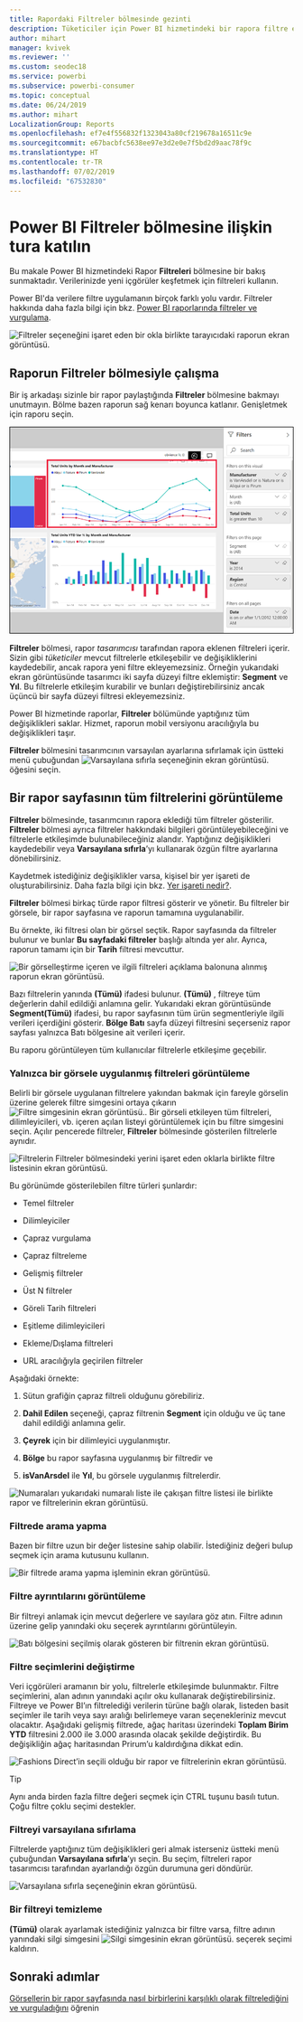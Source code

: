 ```yaml
---
title: Rapordaki Filtreler bölmesinde gezinti
description: Tüketiciler için Power BI hizmetindeki bir rapora filtre ekleme
author: mihart
manager: kvivek
ms.reviewer: ''
ms.custom: seodec18
ms.service: powerbi
ms.subservice: powerbi-consumer
ms.topic: conceptual
ms.date: 06/24/2019
ms.author: mihart
LocalizationGroup: Reports
ms.openlocfilehash: ef7e4f556832f1323043a80cf219678a16511c9e
ms.sourcegitcommit: e67bacbfc5638ee97e3d2e0e7f5bd2d9aac78f9c
ms.translationtype: HT
ms.contentlocale: tr-TR
ms.lasthandoff: 07/02/2019
ms.locfileid: "67532830"
---
```

# <a name="take-a-tour-of-the-report-filters-pane"></a>Power BI Filtreler bölmesine ilişkin tura katılın

Bu makale Power BI hizmetindeki Rapor **Filtreleri** bölmesine bir bakış sunmaktadır. Verilerinizde yeni içgörüler keşfetmek için filtreleri kullanın.

Power BI'da verilere filtre uygulamanın birçok farklı yolu vardır. Filtreler hakkında daha fazla bilgi için bkz. [Power BI raporlarında filtreler ve vurgulama](../power-bi-reports-filters-and-highlighting.md).

![Filtreler seçeneğini işaret eden bir okla birlikte tarayıcıdaki raporun ekran görüntüsü.](media/end-user-report-filter/power-bi-browser-new2.png)

## <a name="working-with-the-report-filters-pane"></a>Raporun Filtreler bölmesiyle çalışma

Bir iş arkadaşı sizinle bir rapor paylaştığında **Filtreler** bölmesine bakmayı unutmayın. Bölme bazen raporun sağ kenarı boyunca katlanır. Genişletmek için raporu seçin.

![Filtreler bölmesi genişletilmiş olarak raporun ekran görüntüsü.](media/end-user-report-filter/power-bi-filter-pane.png)

**Filtreler** bölmesi, rapor *tasarımcısı* tarafından rapora eklenen filtreleri içerir. Sizin gibi *tüketiciler* mevcut filtrelerle etkileşebilir ve değişikliklerini kaydedebilir, ancak rapora yeni filtre ekleyemezsiniz. Örneğin yukarıdaki ekran görüntüsünde tasarımcı iki sayfa düzeyi filtre eklemiştir: **Segment** ve **Yıl**. Bu filtrelerle etkileşim kurabilir ve bunları değiştirebilirsiniz ancak üçüncü bir sayfa düzeyi filtresi ekleyemezsiniz.

Power BI hizmetinde raporlar, **Filtreler** bölümünde yaptığınız tüm değişiklikleri saklar. Hizmet, raporun mobil versiyonu aracılığıyla bu değişiklikleri taşır.

**Filtreler** bölmesini tasarımcının varsayılan ayarlarına sıfırlamak için üstteki menü çubuğundan ![Varsayılana sıfırla seçeneğinin ekran görüntüsü.](media/end-user-report-filter/power-bi-reset.png) öğesini seçin.

## <a name="view-all-the-filters-for-a-report-page"></a>Bir rapor sayfasının tüm filtrelerini görüntüleme

**Filtreler** bölmesinde, tasarımcının rapora eklediği tüm filtreler gösterilir. **Filtreler** bölmesi ayrıca filtreler hakkındaki bilgileri görüntüleyebileceğini ve filtrelerle etkileşimde bulunabileceğiniz alandır. Yaptığınız değişiklikleri kaydedebilir veya **Varsayılana sıfırla**’yı kullanarak özgün filtre ayarlarına dönebilirsiniz.

Kaydetmek istediğiniz değişiklikler varsa, kişisel bir yer işareti de oluşturabilirsiniz.  Daha fazla bilgi için bkz. [Yer işareti nedir?](end-user-bookmarks.md).

**Filtreler** bölmesi birkaç türde rapor filtresi gösterir ve yönetir. Bu filtreler bir görsele, bir rapor sayfasına ve raporun tamamına uygulanabilir.

Bu örnekte, iki filtresi olan bir görsel seçtik. Rapor sayfasında da filtreler bulunur ve bunlar **Bu sayfadaki filtreler** başlığı altında yer alır. Ayrıca, raporun tamamı için bir **Tarih** filtresi mevcuttur.

![Bir görselleştirme içeren ve ilgili filtreleri açıklama balonuna alınmış raporun ekran görüntüsü.](media/end-user-report-filter/power-bi-all-filters2.png)

Bazı filtrelerin yanında **(Tümü)** ifadesi bulunur. **(Tümü)** , filtreye tüm değerlerin dahil edildiği anlamına gelir. Yukarıdaki ekran görüntüsünde **Segment(Tümü)** ifadesi, bu rapor sayfasının tüm ürün segmentleriyle ilgili verileri içerdiğini gösterir. **Bölge Batı** sayfa düzeyi filtresini seçerseniz rapor sayfası yalnızca Batı bölgesine ait verileri içerir.

Bu raporu görüntüleyen tüm kullanıcılar filtrelerle etkileşime geçebilir.

### <a name="view-only-those-filters-applied-to-a-visual"></a>Yalnızca bir görsele uygulanmış filtreleri görüntüleme

Belirli bir görsele uygulanan filtrelere yakından bakmak için fareyle görselin üzerine gelerek filtre simgesini ortaya çıkarın ![Filtre simgesinin ekran görüntüsü.](media/end-user-report-filter/power-bi-filter-icon.png). Bir görseli etkileyen tüm filtreleri, dilimleyicileri, vb. içeren açılan listeyi görüntülemek için bu filtre simgesini seçin. Açılır pencerede filtreler, **Filtreler** bölmesinde gösterilen filtrelerle aynıdır.

![Filtrelerin Filtreler bölmesindeki yerini işaret eden oklarla birlikte filtre listesinin ekran görüntüsü.](media/end-user-report-filter/power-bi-hover-visual-filter.png)

Bu görünümde gösterilebilen filtre türleri şunlardır:

- Temel filtreler

- Dilimleyiciler

- Çapraz vurgulama

- Çapraz filtreleme

- Gelişmiş filtreler

- Üst N filtreler

- Göreli Tarih filtreleri

- Eşitleme dilimleyicileri

- Ekleme/Dışlama filtreleri

- URL aracılığıyla geçirilen filtreler

Aşağıdaki örnekte:

1. Sütun grafiğin çapraz filtreli olduğunu görebiliriz.

1. **Dahil Edilen** seçeneği, çapraz filtrenin **Segment** için olduğu ve üç tane dahil edildiği anlamına gelir.

1. **Çeyrek** için bir dilimleyici uygulanmıştır.

1. **Bölge** bu rapor sayfasına uygulanmış bir filtredir ve

1. **isVanArsdel** ile **Yıl**, bu görsele uygulanmış filtrelerdir.

![Numaraları yukarıdaki numaralı liste ile çakışan filtre listesi ile birlikte rapor ve filtrelerinin ekran görüntüsü.](media/end-user-report-filter/power-bi-visual-pop-up.png)

### <a name="search-in-a-filter"></a>Filtrede arama yapma

Bazen bir filtre uzun bir değer listesine sahip olabilir. İstediğiniz değeri bulup seçmek için arama kutusunu kullanın.

![Bir filtrede arama yapma işleminin ekran görüntüsü.](media/end-user-report-filter/power-bi-fiter-search.png)

### <a name="display-filter-details"></a>Filtre ayrıntılarını görüntüleme

Bir filtreyi anlamak için mevcut değerlere ve sayılara göz atın.  Filtre adının üzerine gelip yanındaki oku seçerek ayrıntılarını görüntüleyin.
  
![Batı bölgesini seçilmiş olarak gösteren bir filtrenin ekran görüntüsü.](media/end-user-report-filter/power-bi-expand-filter.png)

### <a name="change-filter-selections"></a>Filtre seçimlerini değiştirme

Veri içgörüleri aramanın bir yolu, filtrelerle etkileşimde bulunmaktır. Filtre seçimlerini, alan adının yanındaki açılır oku kullanarak değiştirebilirsiniz.  Filtreye ve Power BI’ın filtrelediği verilerin türüne bağlı olarak, listeden basit seçimler ile tarih veya sayı aralığı belirlemeye varan seçenekleriniz mevcut olacaktır. Aşağıdaki gelişmiş filtrede, ağaç haritası üzerindeki **Toplam Birim YTD** filtresini 2.000 ile 3.000 arasında olacak şekilde değiştirdik. Bu değişikliğin ağaç haritasından Prirum’u kaldırdığına dikkat edin.
  
![Fashions Direct’in seçili olduğu bir rapor ve filtrelerinin ekran görüntüsü.](media/end-user-report-filter/power-bi-filter-treemap.png)

> [!TIP]
> Aynı anda birden fazla filtre değeri seçmek için CTRL tuşunu basılı tutun. Çoğu filtre çoklu seçimi destekler.

### <a name="reset-filter-to-default"></a>Filtreyi varsayılana sıfırlama

Filtrelerde yaptığınız tüm değişiklikleri geri almak isterseniz üstteki menü çubuğundan **Varsayılana sıfırla**’yı seçin.  Bu seçim, filtreleri rapor tasarımcısı tarafından ayarlandığı özgün durumuna geri döndürür.

![Varsayılana sıfırla seçeneğinin ekran görüntüsü.](media/end-user-report-filter/power-bi-reset.png)

### <a name="clear-a-filter"></a>Bir filtreyi temizleme

**(Tümü)** olarak ayarlamak istediğiniz yalnızca bir filtre varsa, filtre adının yanındaki silgi simgesini ![Silgi simgesinin ekran görüntüsü.](media/end-user-report-filter/power-bi-eraser-icon.png) seçerek seçimi kaldırın.
  
<!--  too much detail for consumers

## Types of filters: text field filters
### List mode
Ticking a checkbox either selects or deselects the value. The **All** checkbox can be used to toggle the state of all checkboxes on or off. The checkboxes represent all the available values for that field.  As you adjust the filter, the restatement updates to reflect your choices. 

![list mode filter](media/end-user-report-filter/power-bi-restatement-new.png)

Note how the restatement now says "is Mar, Apr or May".

### Advanced mode
Select **Advanced Filtering** to switch to advanced mode. Use the dropdown controls and text boxes to identify which fields to include. By choosing between **And** and **Or**, you can build complex filter expressions. Select the **Apply Filter** button when you've set the values you want.  

![advanced mode](media/end-user-report-filter/power-bi-advanced.png)

## Types of filters: numeric field filters
### List mode
If the values are finite, selecting the field name displays a list.  See **Text field filters** &gt; **List mode** above for help using checkboxes.   

### Advanced mode
If the values are infinite or represent a range, selecting the field name opens the advanced filter mode. Use the dropdown and text boxes to specify a range of values that you want to see. 

![advanced filter](media/end-user-report-filter/power-bi-dropdown-and-text.png)

By choosing between **And** and **Or**, you can build complex filter expressions. Select the **Apply Filter** button when you've set the values you want.

## Types of filters: date and time
### List mode
If the values are finite, selecting the field name displays a list.  See **Text field filters** &gt; **List mode** above for help using checkboxes.   

### Advanced mode
If the field values represent date or time, you can specify a start/end time when using Date/Time filters.  

![datetime filter](media/end-user-report-filter/pbi_date-time-filters.png)

-->

## <a name="next-steps"></a>Sonraki adımlar

[Görsellerin bir rapor sayfasında nasıl birbirlerini karşılıklı olarak filtrelediğini ve vurguladığını](end-user-interactions.md) öğrenin